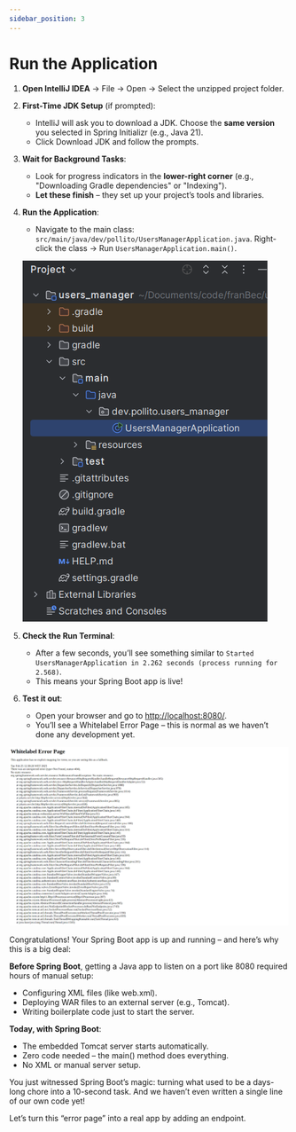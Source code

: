 ```yaml
---
sidebar_position: 3
---
```


# Run the Application

1. **Open IntelliJ IDEA** → File → Open → Select the unzipped project folder.
2. **First-Time JDK Setup** (if prompted):
   * IntelliJ will ask you to download a JDK. Choose the **same version** you selected in Spring Initializr (e.g., Java 21).
   * Click Download JDK and follow the prompts.
3. **Wait for Background Tasks**:
   * Look for progress indicators in the **lower-right corner** (e.g., "Downloading Gradle dependencies" or "Indexing").
   * **Let these finish** – they set up your project’s tools and libraries.
4. **Run the Application**:
   * Navigate to the main class: `src/main/java/dev/pollito/UsersManagerApplication.java`. Right-click the class → Run `UsersManagerApplication.main()`.
    
   ![main.png](img/main.png)

5. **Check the Run Terminal**:
   * After a few seconds, you’ll see something similar to `Started UsersManagerApplication in 2.262 seconds (process running for 2.568)`.
   * This means your Spring Boot app is live!
6. **Test it out**:
   * Open your browser and go to [http://localhost:8080/](http://localhost:8080/).
   * You’ll see a Whitelabel Error Page – this is normal as we haven’t done any development yet.

![whitelabel.png](img/whitelabel.png)

Congratulations! Your Spring Boot app is up and running – and here’s why this is a big deal:

**Before Spring Boot**, getting a Java app to listen on a port like 8080 required hours of manual setup:

* Configuring XML files (like web.xml).
* Deploying WAR files to an external server (e.g., Tomcat).
* Writing boilerplate code just to start the server.

**Today, with Spring Boot**:

* The embedded Tomcat server starts automatically.
* Zero code needed – the main() method does everything.
* No XML or manual server setup.

You just witnessed Spring Boot’s magic: turning what used to be a days-long chore into a 10-second task. And we haven’t even written a single line of our own code yet!

Let’s turn this “error page” into a real app by adding an endpoint.
